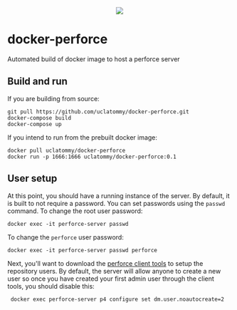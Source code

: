 <p align="center">
  <a href="https://circleci.com/gh/uclatommy/docker-perforce">
    <image src="https://circleci.com/gh/uclatommy/docker-perforce.svg?style=svg&circle-token=61a9c08d967e6b2043ce9bb0cd9c1c9ed0c74c8d"/>
  </a>
</p>

# docker-perforce
Automated build of docker image to host a perforce server

## Build and run
If you are building from source:
```
git pull https://github.com/uclatommy/docker-perforce.git
docker-compose build
docker-compose up
```

If you intend to run from the prebuilt docker image:
```
docker pull uclatommy/docker-perforce
docker run -p 1666:1666 uclatommy/docker-perforce:0.1
```

## User setup
At this point, you should have a running instance of the server. By default, it is built to not require a password. You can set passwords using the `passwd` command. To change the root user password:
```
docker exec -it perforce-server passwd
```
To change the `perforce` user password:
```
docker exec -it perforce-server passwd perforce
```

Next, you'll want to download the [perforce client tools](https://www.perforce.com/downloads/helix-visual-client-p4v
) to setup the repository users. By default, the server will allow anyone to create a new user so once you have
 created your first admin user through the client tools, you should disable this:
```
 docker exec perforce-server p4 configure set dm.user.noautocreate=2
```

